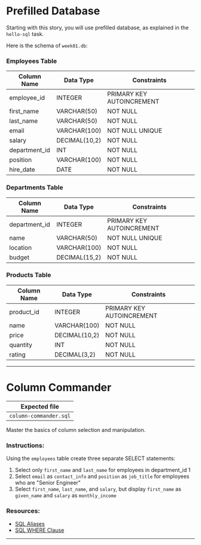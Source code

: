 # Prefilled Database

Starting with this story, you will use prefilled database, as explained in the `hello-sql` task.

Here is the schema of `week01.db`:

### Employees Table

| Column Name   | Data Type     | Constraints                |
|---------------|---------------|----------------------------|
| employee_id   | INTEGER       | PRIMARY KEY AUTOINCREMENT  |
| first_name    | VARCHAR(50)   | NOT NULL                   |
| last_name     | VARCHAR(50)   | NOT NULL                   |
| email         | VARCHAR(100)  | NOT NULL UNIQUE            |
| salary        | DECIMAL(10,2) | NOT NULL                   |
| department_id | INT           | NOT NULL                   |
| position      | VARCHAR(100)  | NOT NULL                   |
| hire_date     | DATE          | NOT NULL                   |

### Departments Table

| Column Name  | Data Type     | Constraints               |
|--------------|---------------|---------------------------|
| department_id| INTEGER       | PRIMARY KEY AUTOINCREMENT |
| name         | VARCHAR(50)   | NOT NULL UNIQUE           |
| location     | VARCHAR(100)  | NOT NULL                  |
| budget       | DECIMAL(15,2) | NOT NULL                  |

### Products Table

| Column Name | Data Type    | Constraints                |
|-------------|--------------|----------------------------|
| product_id  | INTEGER      | PRIMARY KEY AUTOINCREMENT  |
| name        | VARCHAR(100) | NOT NULL                   |
| price       | DECIMAL(10,2)| NOT NULL                   |
| quantity    | INT          | NOT NULL                   |
| rating      | DECIMAL(3,2) | NOT NULL                   |

---

# Column Commander

| Expected file |
| ------------- |
| `column-commander.sql` |

Master the basics of column selection and manipulation.

### Instructions:

Using the `employees` table create three separate SELECT statements:
1. Select only `first_name` and `last_name` for employees in department_id 1
2. Select `email` as `contact_info` and `position` as `job_title` for employees who are "Senior Engineer"
3. Select `first_name`, `last_name`, and `salary`, but display `first_name` as `given_name` and `salary` as `monthly_income`

### Resources:

- [SQL Aliases](https://www.w3schools.com/sql/sql_alias.asp)
- [SQL WHERE Clause](https://www.w3schools.com/sql/sql_where.asp)

---